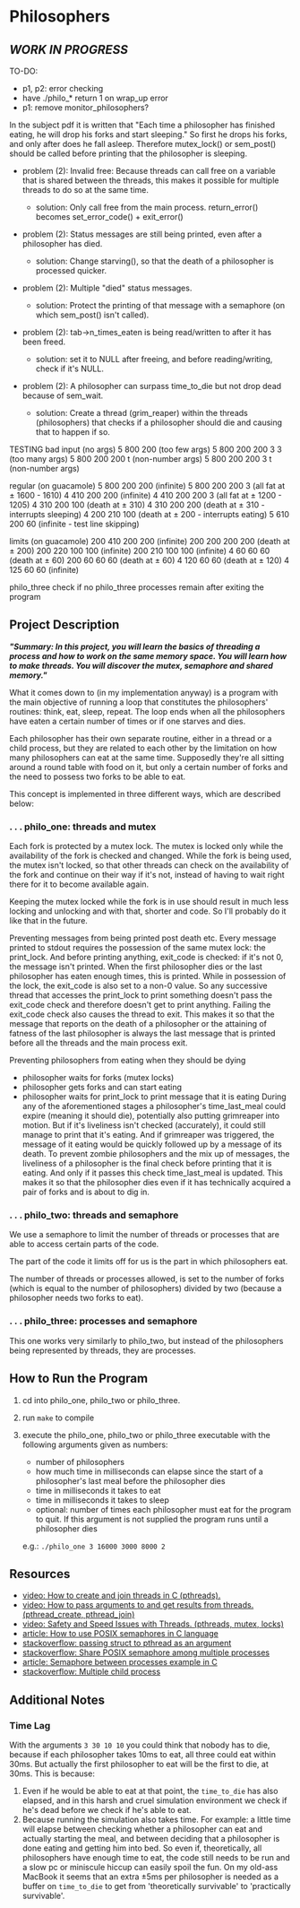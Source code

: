 # Philosophers
## ***WORK IN PROGRESS***

TO-DO:
- p1, p2: error checking
- have ./philo_* return 1 on wrap_up error
- p1: remove monitor_philosophers?

In the subject pdf it is written that "Each time a philosopher has finished eating, he will drop his forks and start sleeping." So first he drops his forks, and only after does he fall asleep. Therefore mutex_lock() or sem_post() should be called before printing that the philosopher is sleeping.

- problem (2): Invalid free: Because threads can call free on a variable that is shared between the threads, this makes it possible for multiple threads to do so at the same time.
	- solution: Only call free from the main process. return_error() becomes set_error_code() + exit_error()

- problem (2): Status messages are still being printed, even after a philosopher has died.
	- solution: Change starving(), so that the death of a philosopher is processed quicker.

- problem (2): Multiple "died" status messages.
	- solution: Protect the printing of that message with a semaphore (on which sem_post() isn't called).

- problem (2): tab->n_times_eaten is being read/written to after it has been freed.
	- solution: set it to NULL after freeing, and before reading/writing, check if it's NULL.

- problem (2): A philosopher can surpass time_to_die but not drop dead because of sem_wait.
	- solution: Create a thread (grim_reaper) within the threads (philosophers) that checks if a philosopher should die and causing that to happen if so.

TESTING
bad input
(no args)
5 800 200 (too few args)
5 800 200 200 3 3 (too many args)
5 800 200 200 t (non-number args)
5 800 200 200 3 t (non-number args)

regular (on guacamole)
5 800 200 200 (infinite)
5 800 200 200 3 (all fat at ± 1600 - 1610)
4 410 200 200 (infinite)
4 410 200 200 3 (all fat at ± 1200 - 1205)
4 310 200 100 (death at ± 310)
4 310 200 200 (death at ± 310 - interrupts sleeping)
4 200 210 100 (death at ± 200 - interrupts eating)
5 610 200 60 (infinite - test line skipping)

limits (on guacamole)
200 410 200 200 (infinite)
200 200 200 200 (death at ± 200)
200 220 100 100 (infinite)
200 210 100 100 (infinite)
4 60 60 60 (death at ± 60)
200 60 60 60 (death at ± 60)
4 120 60 60 (death at ± 120)
4 125 60 60 (infinite)

philo_three
check if no philo_three processes remain after exiting the program

## Project Description

***"Summary:  In this project, you will learn the basics of threading a process and how to work on the same memory space. You will learn how to make threads. You will discover the mutex, semaphore and shared memory."***

What it comes down to (in my implementation anyway) is a program with the main objective of running a loop that constitutes the philosophers' routines: think, eat, sleep, repeat. The loop ends when all the philosophers have eaten a certain number of times or if one starves and dies.

Each philosopher has their own separate routine, either in a thread or a child process, but they are related to each other by the limitation on how many philosophers can eat at the same time. Supposedly they're all sitting around a round table with food on it, but only a certain number of forks and the need to possess two forks to be able to eat.

This concept is implemented in three different ways, which are described below:

### . . . **philo_one: threads and mutex**

Each fork is protected by a mutex lock. The mutex is locked only while the availability of the fork is checked and changed. While the fork is being used, the mutex isn't locked, so that other threads can check on the availability of the fork and continue on their way if it's not, instead of having to wait right there for it to become available again.

Keeping the mutex locked while the fork is in use should result in much less locking and unlocking and with that, shorter and code. So I'll probably do it like that in the future.

Preventing messages from being printed post death etc.
Every message printed to stdout requires the possession of the same mutex lock: the print_lock. 
And before printing anything, exit_code is checked: if it's not 0, the message isn't printed. 
When the first philosopher dies or the last philosopher has eaten enough times, this is printed. While in possession of the lock, the exit_code is also set to a non-0 value. So any successive thread that accesses the print_lock to print something doesn't pass the exit_code check and therefore doesn't get to print anything. Failing the exit_code check also causes the thread to exit.
This makes it so that the message that reports on the death of a philosopher or the attaining of fatness of the last philosopher is always the last message that is printed before all the threads and the main process exit.

Preventing philosophers from eating when they should be dying
- philosopher waits for forks (mutex locks)
- philosopher gets forks and can start eating
- philosopher waits for print_lock to print message that it is eating
During any of the aforementioned stages a philosopher's time_last_meal could expire (meaning it should die), potentially also putting grimreaper into motion. But if it's liveliness isn't checked (accurately), it could still manage to print that it's eating. And if grimreaper was triggered, the message of it eating would be quickly followed up by a message of its death.
To prevent zombie philosophers and the mix up of messages, the liveliness of a philosopher is the final check before printing that it is eating. And only if it passes this check time_last_meal is updated.
This makes it so that the philosopher dies even if it has technically acquired a pair of forks and is about to dig in.


### . . . **philo_two: threads and semaphore**

We use a semaphore to limit the number of threads or processes that are able to access certain parts of the code.

The part of the code it limits off for us is the part in which philosophers eat.

The number of threads or processes allowed, is set to the number of forks (which is equal to the number of philosophers) divided by two (because a philosopher needs two forks to eat).

### . . . **philo_three: processes and semaphore**

This one works very similarly to philo_two, but instead of the philosophers being represented by threads, they are processes.

## How to Run the Program

1. cd into philo_one, philo_two or philo_three.
2. run `make` to compile
3. execute the philo_one, philo_two or philo_three executable with the following arguments given as numbers:
	- number of philosophers
	- how much time in milliseconds can elapse since the start of a philosopher's last meal before the philosopher dies
	- time in milliseconds it takes to eat
	- time in milliseconds it takes to sleep
	- optional: number of times each philosopher must eat for the program to quit. If this argument is not supplied the program runs until a philosopher dies
	
	e.g.: `./philo_one 3 16000 3000 8000 2`

## Resources
- [video: How to create and join threads in C (pthreads).](https://www.youtube.com/watch?v=uA8X5zNOGw8&list=PL9IEJIKnBJjFZxuqyJ9JqVYmuFZHr7CFM)
- [video: How to pass arguments to and get results from threads. (pthread_create, pthread_join)](https://www.youtube.com/watch?v=It0OFCbbTJE&list=PL9IEJIKnBJjFZxuqyJ9JqVYmuFZHr7CFM&index=2)
- [video: Safety and Speed Issues with Threads. (pthreads, mutex, locks)](https://www.youtube.com/watch?v=9axu8CUvOKY&list=PL9IEJIKnBJjFZxuqyJ9JqVYmuFZHr7CFM&index=3)
- [article: How to use POSIX semaphores in C language](https://www.geeksforgeeks.org/use-posix-semaphores-c/#:~:text=To%20lock%20a%20semaphore%20or,int%20sem_post(sem_t%20*sem)%3B)
- [stackoverflow: passing struct to pthread as an argument](https://stackoverflow.com/questions/20196121/passing-struct-to-pthread-as-an-argument)
- [stackoverflow: Share POSIX semaphore among multiple processes](https://stackoverflow.com/questions/32205396/share-posix-semaphore-among-multiple-processes)
- [article: Semaphore between processes example in C](http://www.vishalchovatiya.com/semaphore-between-processes-example-in-c/)
- [stackoverflow: Multiple child process](https://stackoverflow.com/questions/876605/multiple-child-process)

## Additional Notes

### Time Lag
With the arguments `3 30 10 10` you could think that nobody has to die, because if each philosopher takes 10ms to eat, all three could eat within 30ms. But actually the first philosopher to eat will be the first to die, at 30ms. This is because:
1. Even if he would be able to eat at that point, the `time_to_die` has also elapsed, and in this harsh and cruel simulation environment we check if he's dead before we check if he's able to eat.
2. Because running the simulation also takes time. For example: a little time will elapse between checking whether a philosopher can eat and actually starting the meal, and between deciding that a philosopher is done eating and getting him into bed. 
So even if, theoretically, all philosophers have enough time to eat, the code still needs to be run and a slow pc or miniscule hiccup can easily spoil the fun.
On my old-ass MacBook it seems that an extra ±5ms per philosopher is needed as a buffer on `time_to_die` to get from 'theoretically survivable' to 'practically survivable'.
